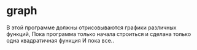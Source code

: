 

# graph
В этой программе должны  отрисовываются графики различных функций,
Пока программа только начала строиться и сделана только одна квадратичная функция
И пока все..

